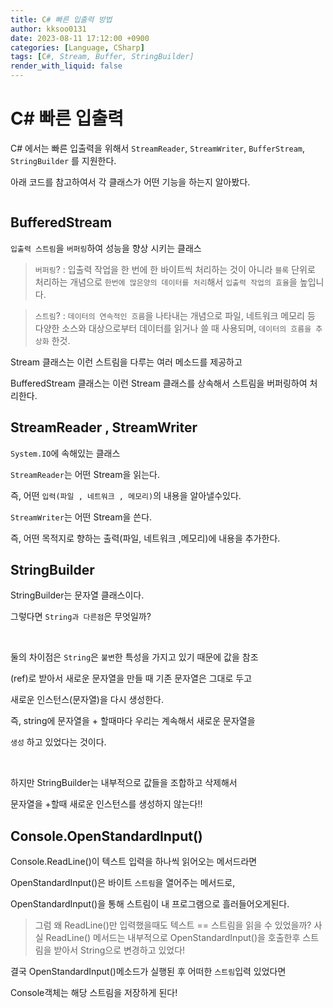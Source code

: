 ```yaml
---
title: C# 빠른 입출력 방법
author: kksoo0131
date: 2023-08-11 17:12:00 +0900
categories: [Language, CSharp]
tags: [C#, Stream, Buffer, StringBuilder]
render_with_liquid: false
---
```


# C# 빠른 입출력

C# 에서는 빠른 입출력을 위해서 `StreamReader`, `StreamWriter`, `BufferStream`, `StringBuilder` 를 지원한다.

아래 코드를 참고하여서 각 클래스가 어떤 기능을 하는지 알아봤다.
```cs

```

## BufferedStream

`입출력 스트림`을 `버퍼링`하여 성능을 향상 시키는 클래스

> `버퍼링`? : 입출력 작업을 한 번에 한 바이트씩 처리하는 것이 아니라 `블록` 단위로 처리하는 개념으로 `한번에 많은양의 데이터를 처리`해서 `입출력 작업의 효율`을 높입니다. 


> `스트림`? : `데이터의 연속적인 흐름`을 나타내는 개념으로 파일, 네트워크 메모리 등 다양한 소스와 대상으로부터 데이터를 읽거나 쓸 때 사용되며, `데이터의 흐름을 추상화` 한것.

Stream 클래스는 이런 스트림을 다루는 여러 메소드를 제공하고

BufferedStream 클래스는 이런 Stream 클래스를 상속해서 스트림을 버퍼링하여 처리한다.

## StreamReader , StreamWriter

`System.IO`에 속해있는 클래스

`StreamReader`는 어떤 Stream을 읽는다.

즉, 어떤 `입력(파일 , 네트워크 , 메모리)`의 내용을 알아낼수있다.

`StreamWriter`는 어떤 Stream을 쓴다.

즉, 어떤 목적지로 향하는 출력(파일, 네트워크 ,메모리)에 내용을 추가한다.

## StringBuilder

StringBuilder는 문자열 클래스이다.

그렇다면 `String과 다른점`은 무엇일까?

<br/>

둘의 차이점은 `String`은 `불변`한 특성을 가지고 있기 때문에 값을 참조

(ref)로 받아서 새로운 문자열을 만들 때 기존 문자열은 그대로 두고 

새로운 인스턴스(문자열)을 다시 생성한다.

즉, string에 문자열을 + 할때마다 우리는 계속해서 새로운 문자열을 

`생성` 하고 있었다는 것이다.

<br/>

하지만 StringBuilder는 내부적으로 값들을 조합하고 삭제해서

문자열을 +할때 새로운 인스턴스를 생성하지 않는다!!

## Console.OpenStandardInput()

Console.ReadLine()이 텍스트 입력을 하나씩 읽어오는 메서드라면

OpenStandardInput()은 바이트 `스트림`을 열어주는 메서드로,

OpenStandardInput()을 통해 스트림이 내 프로그램으로 흘러들어오게된다.

 > 그럼 왜 ReadLine()만 입력했을때도 텍스트 == 스트림을 읽을 수 있었을까?
 > 사실 ReadLine() 메서드는 내부적으로 OpenStandardInput()을 호출한후
 > 스트림을 받아서 String으로 변경하고 있었다! 

 결국 OpenStandardInput()메소드가 실행된 후 어떠한 `스트림`입력 있었다면
 
 Console객체는 해당 스트림을 저장하게 된다!